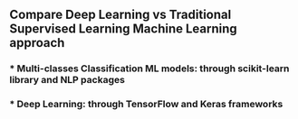 ## **Compare Deep Learning vs Traditional Supervised Learning Machine Learning approach**

### * Multi-classes Classification ML models: through **scikit-learn** library and **NLP packages**
### * Deep Learning: through **TensorFlow and Keras frameworks**